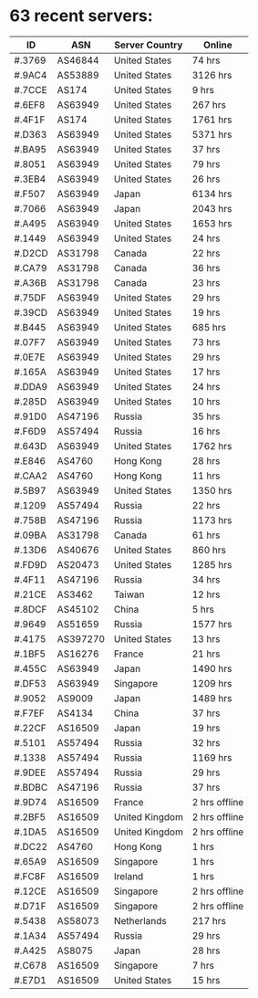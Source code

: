 # 63 recent servers:

| ID | ASN | Server Country | Online |
| ------ | ------ | ------ | ------ |
| #.3769 | AS46844 | United States | 74 hrs |
| #.9AC4 | AS53889 | United States | 3126 hrs |
| #.7CCE | AS174 | United States | 9 hrs |
| #.6EF8 | AS63949 | United States | 267 hrs |
| #.4F1F | AS174 | United States | 1761 hrs |
| #.D363 | AS63949 | United States | 5371 hrs |
| #.BA95 | AS63949 | United States | 37 hrs |
| #.8051 | AS63949 | United States | 79 hrs |
| #.3EB4 | AS63949 | United States | 26 hrs |
| #.F507 | AS63949 | Japan | 6134 hrs |
| #.7066 | AS63949 | Japan | 2043 hrs |
| #.A495 | AS63949 | United States | 1653 hrs |
| #.1449 | AS63949 | United States | 24 hrs |
| #.D2CD | AS31798 | Canada | 22 hrs |
| #.CA79 | AS31798 | Canada | 36 hrs |
| #.A36B | AS31798 | Canada | 23 hrs |
| #.75DF | AS63949 | United States | 29 hrs |
| #.39CD | AS63949 | United States | 19 hrs |
| #.B445 | AS63949 | United States | 685 hrs |
| #.07F7 | AS63949 | United States | 73 hrs |
| #.0E7E | AS63949 | United States | 29 hrs |
| #.165A | AS63949 | United States | 17 hrs |
| #.DDA9 | AS63949 | United States | 24 hrs |
| #.285D | AS63949 | United States | 10 hrs |
| #.91D0 | AS47196 | Russia | 35 hrs |
| #.F6D9 | AS57494 | Russia | 16 hrs |
| #.643D | AS63949 | United States | 1762 hrs |
| #.E846 | AS4760 | Hong Kong | 28 hrs |
| #.CAA2 | AS4760 | Hong Kong | 11 hrs |
| #.5B97 | AS63949 | United States | 1350 hrs |
| #.1209 | AS57494 | Russia | 22 hrs |
| #.758B | AS47196 | Russia | 1173 hrs |
| #.09BA | AS31798 | Canada | 61 hrs |
| #.13D6 | AS40676 | United States | 860 hrs |
| #.FD9D | AS20473 | United States | 1285 hrs |
| #.4F11 | AS47196 | Russia | 34 hrs |
| #.21CE | AS3462 | Taiwan | 12 hrs |
| #.8DCF | AS45102 | China | 5 hrs |
| #.9649 | AS51659 | Russia | 1577 hrs |
| #.4175 | AS397270 | United States | 13 hrs |
| #.1BF5 | AS16276 | France | 21 hrs |
| #.455C | AS63949 | Japan | 1490 hrs |
| #.DF53 | AS63949 | Singapore | 1209 hrs |
| #.9052 | AS9009 | Japan | 1489 hrs |
| #.F7EF | AS4134 | China | 37 hrs |
| #.22CF | AS16509 | Japan | 19 hrs |
| #.5101 | AS57494 | Russia | 32 hrs |
| #.1338 | AS57494 | Russia | 1169 hrs |
| #.9DEE | AS57494 | Russia | 29 hrs |
| #.BDBC | AS47196 | Russia | 37 hrs |
| #.9D74 | AS16509 | France | 2 hrs offline |
| #.2BF5 | AS16509 | United Kingdom | 2 hrs offline |
| #.1DA5 | AS16509 | United Kingdom | 2 hrs offline |
| #.DC22 | AS4760 | Hong Kong | 1 hrs |
| #.65A9 | AS16509 | Singapore | 1 hrs |
| #.FC8F | AS16509 | Ireland | 1 hrs |
| #.12CE | AS16509 | Singapore | 2 hrs offline |
| #.D71F | AS16509 | Singapore | 2 hrs offline |
| #.5438 | AS58073 | Netherlands | 217 hrs |
| #.1A34 | AS57494 | Russia | 29 hrs |
| #.A425 | AS8075 | Japan | 28 hrs |
| #.C678 | AS16509 | Singapore | 7 hrs |
| #.E7D1 | AS16509 | United States | 15 hrs |

